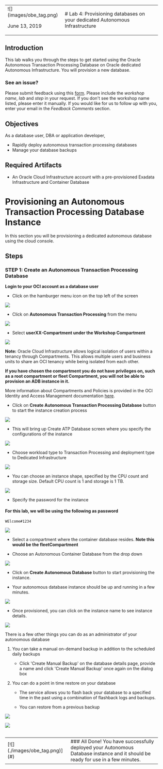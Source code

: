 <table class="tbl-heading"><tr><td class="td-logo">![](images/obe_tag.png)

June 13, 2019
</td>
<td class="td-banner">
# Lab 4: Provisioning databases on your dedicated Autonomous Infrastructure
</td></tr><table>

## Introduction

This lab walks you through the steps to get started using the Oracle Autonomous Transaction Processing Database on Oracle dedicated Autonomous Infrastructure. You will provision a new database.

### See an issue?
Please submit feedback using this [form](https://apexapps.oracle.com/pls/apex/f?p=133:1:::::P1_FEEDBACK:1). Please include the *workshop name*, *lab* and *step* in your request.  If you don't see the workshop name listed, please enter it manually. If you would like for us to follow up with you, enter your email in the *Feedback Comments* section.
## Objectives

As a database user, DBA or application developer,

- Rapidly deploy autonomous transaction processing databases
- Manage your database backups

## Required Artifacts

- An Oracle Cloud Infrastructure account with a pre-provisioned Exadata Infrastructure and Container Database


# Provisioning an Autonomous Transaction Processing Database Instance

In this section you will be provisioning a dedicated autonomous database using the cloud console.
## Steps

### STEP 1: Create an Autonomous Transaction Processing Database

**Login to your OCI account as a database user**

-  Click on the hamburger menu icon on the top left of the screen

![](./images/400/Picture100-20.jpeg)

-  Click on **Autonomous Transaction Processing** from the menu

![](./images/400/Picture100-21.jpeg)

- Select **userXX-Compartment under the Workshop Compartment** 

![](./images/400/provisionATP-Dname1.png)


**Note:** Oracle Cloud Infrastructure allows logical isolation of users within a tenancy through Compartments. This allows multiple users and business units to share an OCI tenancy while being isolated from each other.

**If you have chosen the compartment you do not have privileges on, such as a root compartment or fleet Compartment, you will not be able to provision an ADB instance in it.**

More information about Compartments and Policies is provided in the OCI Identity and Access Management documentation [here](https://docs.cloud.oracle.com/iaas/Content/Identity/Tasks/managingcompartments.htm?tocpath=Services%7CIAM%7C_____13).

-  Click on **Create Autonomous Transaction Processing Database** button to start the instance creation process

![](./images/400/createATP-D.png)

-  This will bring up Create ATP Database screen where you specify the configurations of the instance

![](./images/400/provisionATP-D.png)


-  Choose workload type to Transaction Processing and deployment type to Dedicated Infrastructure

![](./images/400/provisionATP-Dworkloads.png)


-  You can choose an instance shape, specified by the CPU count and storage size. Default CPU count is 1 and storage is 1 TB.

![](./images/400/provisionATP-DCPU.png)

-  Specify the password for the instance

#### For this lab, we will be using the following as password

```
WElcome#1234
```

![](./images/400/Picture100-29.jpeg)

- Select a compartment where the container database resides. **Note this would be the fleetCompartment**

- Choose an Autonomous Container Database from the drop down

![](./images/400/provisionATP-Dcontainer.png)


-  Click on **Create Autonomous Database** button to start provisioning the instance.


- Your autonomous database instance should be up and running in a few minutes.

![](./images/400/waitprovision.png)

-  Once provisioned, you can click on the instance name to see instance details.

![](./images/400/doneprovision.png)

There is a few other things you can do as an administrator of your autonomous database

1. You can take a manual on-demand backup in addition to the scheduled daily backups

    - Click 'Create Manual Backup' on the database details page, provide a name and click 'Create Manual Backup' once again on the dialog box

2. You can do a point in time restore on your database

    - The service allows you to flash back your database to a specified time in the past using a combination of flashback logs and backups. 
    
    - You can restore from a previous backup

![](./images/400/restore.png)

![](./images/400/restore2.png)




<table>
<tr><td class="td-logo">[![](./images/obe_tag.png)](#)</td>
<td class="td-banner">
### All Done! You have successfully deployed your Autonomous Database instance and it should be ready for use in a few minutes.
</td>
</tr>
<table>
